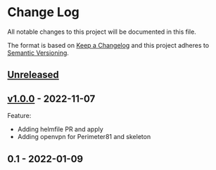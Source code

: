 # Change Log

All notable changes to this project will be documented in this file.

The format is based on [Keep a Changelog](http://keepachangelog.com/) and this
project adheres to [Semantic Versioning](http://semver.org/).

<a name="unreleased"></a>
## [Unreleased]



<a name="v1.0.0"></a>
## [v1.0.0] - 2022-11-07
Feature:
- Adding helmfile PR and apply
- Adding openvpn for Perimeter81 and skeleton


<a name="0.1"></a>
## 0.1 - 2022-01-09



[Unreleased]: https://github.com/huma-engineering/huma-infrastructure-modules/compare/v1.0.0...HEAD
[v1.0.0]: https://github.com/huma-engineering/huma-infrastructure-modules/compare/0.1...v1.0.0

